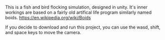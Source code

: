 This is a fish and bird flocking simulation, designed in unity. It's inner workings are based on a fairly old artifical life program similarly named boids.
https://en.wikipedia.org/wiki/Boids

If you decide to download and run this project, you can use the wasd, shift, and space keys to move the camera.
